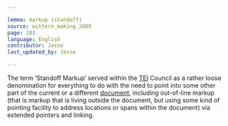 ```yaml
---

lemma: markup (standoff)
source: wittern_making_2009
page: 283
language: English
contributor: Jesse
last_updated_by: Jesse

---
```

The term ‘Standoff Markup’ served within the [TEI](TEI.html) Council as a rather loose denomination for everything to do with the need to point into some other part of the current or a different [document](document.html), including out-of-line markup (that is markup that is living outside the document, but using some kind of pointing facility to address locations or spans within the document) via extended pointers and linking.
